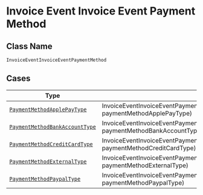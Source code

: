 
# Invoice Event Invoice Event Payment Method

## Class Name

`InvoiceEventInvoiceEventPaymentMethod`

## Cases

| Type | Factory Method |
|  --- | --- |
| [`PaymentMethodApplePayType`](../../../doc/models/payment-method-apple-pay-type.md) | InvoiceEventInvoiceEventPaymentMethod.fromPaymentMethodApplePayType(PaymentMethodApplePayType paymentMethodApplePayType) |
| [`PaymentMethodBankAccountType`](../../../doc/models/payment-method-bank-account-type.md) | InvoiceEventInvoiceEventPaymentMethod.fromPaymentMethodBankAccountType(PaymentMethodBankAccountType paymentMethodBankAccountType) |
| [`PaymentMethodCreditCardType`](../../../doc/models/payment-method-credit-card-type.md) | InvoiceEventInvoiceEventPaymentMethod.fromPaymentMethodCreditCardType(PaymentMethodCreditCardType paymentMethodCreditCardType) |
| [`PaymentMethodExternalType`](../../../doc/models/payment-method-external-type.md) | InvoiceEventInvoiceEventPaymentMethod.fromPaymentMethodExternalType(PaymentMethodExternalType paymentMethodExternalType) |
| [`PaymentMethodPaypalType`](../../../doc/models/payment-method-paypal-type.md) | InvoiceEventInvoiceEventPaymentMethod.fromPaymentMethodPaypalType(PaymentMethodPaypalType paymentMethodPaypalType) |


